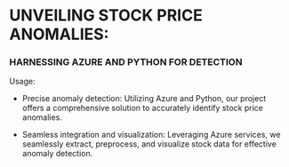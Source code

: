 # UNVEILING STOCK PRICE ANOMALIES:

### HARNESSING AZURE AND PYTHON FOR DETECTION

Usage:

- Precise anomaly detection: Utilizing Azure and Python, our project offers a comprehensive solution to accurately identify stock price anomalies.

- Seamless integration and visualization: Leveraging Azure services, we seamlessly extract, preprocess, and visualize stock data for effective anomaly detection.
